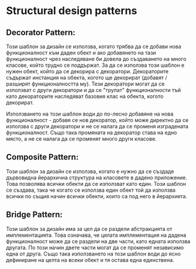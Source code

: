 # Structural design patterns

## Decorator Pattern:
Този шаблон за дизайн се използва, когато трябва да се добави нова функционалност към даден обект и ако добавянето на тази функционалност чрез наследяване би довела до създаването на много класове, който трудно се поддържат. За да се използва този шаблон е нужен обект, който да се декорира с декоратори. Декораторите съдържат инстанция на обекта, когото ще декорират (добавят / разширят функционалността му). Тези декоратори могат да се използват с други декоратори и да се "трупат" функционалности тъй като декораторите наследяват базовия клас на обекта, когото декорират.

Използването на този шаблон води до по-лесно добавяне на нова функционалност - добавя се нов декоратор, който може директно да се използва с други декоратори и не се налага да се променя изградената функционалност. Също така промяната на декоратор става на едно място, а не се налага да се променят много други класове.

## Composite Pattern:
Този шаблон за дизайн се използва, когато е нужно да се създаде дървовидна йерархична структура на класовете в дадено приложение. Това позволява всички обекти да се използват като един. Този шаблон се създава, така че когато се използва един обект той да използва всички по същия начин всички обекти, които са под него в йерархията.

## Bridge Pattern:
Този шаблон за дизайн има за цел да се раздели абстракцията от имплементацията. Това означава, че цялата имплементация на дадена функционалност може да се раздели на две части, като едната използва другата. По този начин двете части могат да се променят независимо една от друга. Също така използването на този шаблон води до ясно дефиниране на целта на всеки обект и тя остава една единствена.